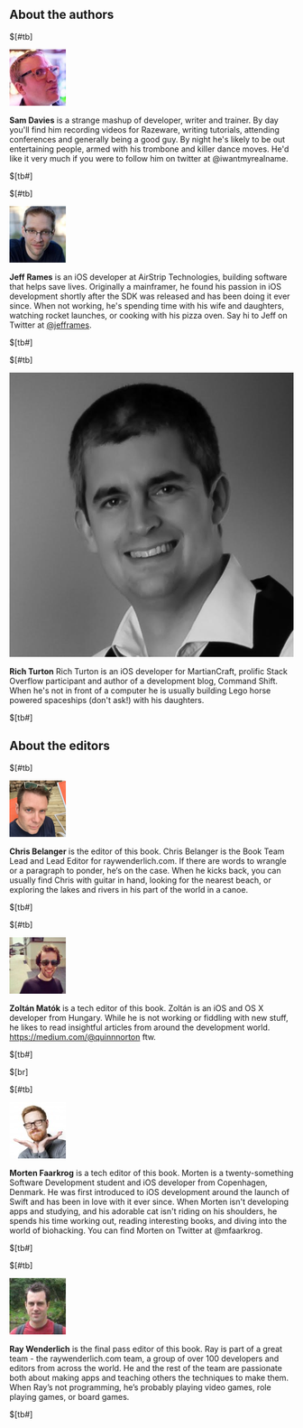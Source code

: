 ## About the authors

$[#tb]

![portrait](images/Sam.jpg)

**Sam Davies** is a strange mashup of developer, writer and trainer. By day you'll find him recording videos for Razeware, writing tutorials, attending conferences and generally being a good guy. By night he's likely to be out entertaining people, armed with his trombone and killer dance moves. He'd like it very much if you were to follow him on twitter at @iwantmyrealname.

$[tb#]

$[#tb]

![portrait](images/Jeff.jpg)

**Jeff Rames** is an iOS developer at AirStrip Technologies, building software that helps save lives. Originally a mainframer, he found his passion in iOS development shortly after the SDK was released and has been doing it ever since. When not working, he's spending time with his wife and daughters, watching rocket launches, or cooking with his pizza oven. Say hi to Jeff on Twitter at [@jefframes](https://twitter.com/jefframes). 

$[tb#]

$[#tb]

![portrait](images/Rich.jpg)

**Rich Turton** Rich Turton is an iOS developer for MartianCraft, prolific Stack Overflow participant and author of a development blog, Command Shift. When he's not in front of a computer he is usually building Lego horse powered spaceships (don't ask!) with his daughters.

$[tb#]

## About the editors

$[#tb]

![portrait](images/Chris.png)

**Chris Belanger** is the editor of this book. Chris Belanger is the Book Team Lead and Lead Editor for raywenderlich.com. If there are words to wrangle or a paragraph to ponder, he‘s on the case. When he kicks back, you can usually find Chris with guitar in hand, looking for the nearest beach, or exploring the lakes and rivers in his part of the world in a canoe.

$[tb#]

$[#tb]

![portrait](images/Zolo.jpg)

**Zoltán Matók** is a tech editor of this book. Zoltán is an iOS and OS X developer from Hungary. While he is not working or fiddling with new stuff, he likes to read insightful articles from around the development world. https://medium.com/@quinnnorton ftw.

$[tb#]

$[br]

$[#tb]

![portrait](images/Morten.jpg)

**Morten Faarkrog** is a tech editor of this book. Morten is a twenty-something Software Development student and iOS developer from Copenhagen, Denmark. He was first introduced to iOS development around the launch of Swift and has been in love with it ever since. When Morten isn't developing apps and studying, and his adorable cat isn't riding on his shoulders, he spends his time working out, reading interesting books, and diving into the world of biohacking. You can find Morten on Twitter at @mfaarkrog. 

$[tb#]

$[#tb]

![portrait](images/Ray.jpg)

**Ray Wenderlich** is the final pass editor of this book. Ray is part of a great team - the raywenderlich.com team, a group of over 100 developers and editors from across the world. He and the rest of the team are passionate both about making apps and teaching others the techniques to make them. When Ray’s not programming, he’s probably playing video games, role playing games, or board games.

$[tb#]